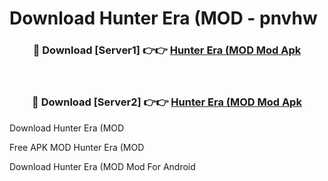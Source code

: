 # Download Hunter Era (MOD - pnvhw



<div align="center">
<h3>🔴 Download [Server1] 👉👉 <a href="https://momento.my/?title=Hunter_Era_(MOD">Hunter Era (MOD Mod Apk</a></h3><br>

<h3>🔴 Download [Server2] 👉👉 <a href="https://momento.my/?title=Hunter_Era_(MOD">Hunter Era (MOD Mod Apk</a></h3>
</div>



Download Hunter Era (MOD 

Free APK MOD Hunter Era (MOD 

Download Hunter Era (MOD Mod For Android
